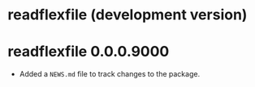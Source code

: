 # readflexfile (development version)

# readflexfile 0.0.0.9000

* Added a `NEWS.md` file to track changes to the package.
